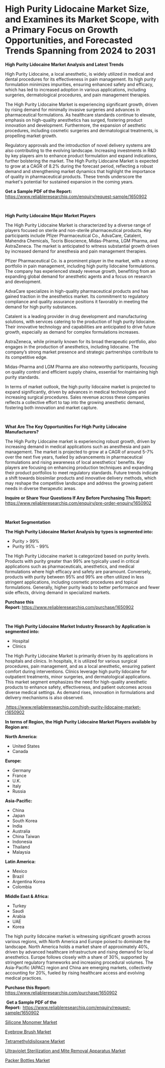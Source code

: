 <p><h1>High Purity Lidocaine Market Size, and Examines its Market Scope, with a Primary Focus on Growth Opportunities, and Forecasted Trends Spanning from 2024 to 2031</h1></p><p><strong>High Purity Lidocaine Market Analysis and Latest Trends</strong></p>
<p><p>High Purity Lidocaine, a local anesthetic, is widely utilized in medical and dental procedures for its effectiveness in pain management. Its high purity formulation minimizes impurities, ensuring enhanced safety and efficacy, which has led to increased adoption in various applications, including surgeries, dermatological procedures, and pain management therapies.</p><p>The High Purity Lidocaine Market is experiencing significant growth, driven by rising demand for minimally invasive surgeries and advances in pharmaceutical formulations. As healthcare standards continue to elevate, emphasis on high-quality anesthetics has surged, fostering product innovation and development. Furthermore, the expansion of aesthetic procedures, including cosmetic surgeries and dermatological treatments, is propelling market growth. </p><p>Regulatory approvals and the introduction of novel delivery systems are also contributing to the evolving landscape. Increasing investments in R&D by key players aim to enhance product formulation and expand indications, further bolstering the market. The High Purity Lidocaine Market is expected to grow at a CAGR of 8.2% during the forecast period, reflecting a robust demand and strengthening market dynamics that highlight the importance of quality in pharmaceutical products. These trends underscore the market's potential for sustained expansion in the coming years.</p></p>
<p><strong>Get a Sample PDF of the Report:&nbsp;</strong> <a href="https://www.reliableresearchiq.com/enquiry/request-sample/1650902?utm_campaign=1138&utm_medium=2&utm_source=Github&utm_content=ia&utm_term=26092024&utm_id=high-purity-lidocaine">https://www.reliableresearchiq.com/enquiry/request-sample/1650902</a></p>
<p>&nbsp;</p>
<p><strong>High Purity Lidocaine Major Market Players</strong></p>
<p><p>The High Purity Lidocaine Market is characterized by a diverse range of players focused on sterile and non-sterile pharmaceutical products. Key participants include Pfizer Pharmaceutical Co., AdvaCare, Catalent, Mahendra Chemicals, Tocris Bioscience, Midas-Pharma, LGM Pharma, and AstraZeneca. The market is anticipated to witness substantial growth driven by increased demand for anesthesia and pain management therapies.</p><p>Pfizer Pharmaceutical Co. is a prominent player in the market, with a strong portfolio in pain management, including high purity lidocaine formulations. The company has experienced steady revenue growth, benefiting from an expanding global demand for anesthetic agents and a focus on research and development.</p><p>AdvaCare specializes in high-quality pharmaceutical products and has gained traction in the anesthetics market. Its commitment to regulatory compliance and quality assurance positions it favorably in meeting the demand for high purity substances.</p><p>Catalent is a leading provider in drug development and manufacturing solutions, with services catering to the production of high purity lidocaine. Their innovative technology and capabilities are anticipated to drive future growth, especially as demand for complex formulations increases.</p><p>AstraZeneca, while primarily known for its broad therapeutic portfolio, also engages in the production of anesthetics, including lidocaine. The company’s strong market presence and strategic partnerships contribute to its competitive edge.</p><p>Midas-Pharma and LGM Pharma are also noteworthy participants, focusing on quality control and efficient supply chains, essential for maintaining high purity standards.</p><p>In terms of market outlook, the high purity lidocaine market is projected to expand significantly, driven by advances in medical technologies and increasing surgical procedures. Sales revenue across these companies reflects a collective effort to tap into the growing anesthetic demand, fostering both innovation and market capture.</p></p>
<p>&nbsp;</p>
<p><strong>What Are The Key Opportunities For High Purity Lidocaine Manufacturers?</strong></p>
<p><p>The High Purity Lidocaine market is experiencing robust growth, driven by increasing demand in medical applications such as anesthesia and pain management. The market is projected to grow at a CAGR of around 5-7% over the next five years, fueled by advancements in pharmaceutical formulations and rising awareness of local anesthetics' benefits. Key players are focusing on enhancing production techniques and expanding their product portfolios to meet regulatory standards. Future trends indicate a shift towards biosimilar products and innovative delivery methods, which may reshape the competitive landscape and address the growing patient needs in diverse therapeutic areas.</p></p>
<p><strong>Inquire or Share Your Questions If Any Before Purchasing This Report:</strong> <a href="https://www.reliableresearchiq.com/enquiry/pre-order-enquiry/1650902?utm_campaign=1138&utm_medium=2&utm_source=Github&utm_content=ia&utm_term=26092024&utm_id=high-purity-lidocaine">https://www.reliableresearchiq.com/enquiry/pre-order-enquiry/1650902</a></p>
<p>&nbsp;</p>
<p><strong>Market Segmentation</strong></p>
<p><strong>The High Purity Lidocaine Market Analysis by types is segmented into:</strong></p>
<p><ul><li>Purity > 99%</li><li>Purity 95% - 99%</li></ul></p>
<p><p>The High Purity Lidocaine market is categorized based on purity levels. Products with purity greater than 99% are typically used in critical applications such as pharmaceuticals, anesthetics, and medical formulations where high efficacy and safety are paramount. Conversely, products with purity between 95% and 99% are often utilized in less stringent applications, including cosmetic procedures and topical formulations. Generally, higher purity leads to better performance and fewer side effects, driving demand in specialized markets.</p></p>
<p><strong>Purchase this Report:&nbsp;</strong><a href="https://www.reliableresearchiq.com/purchase/1650902?utm_campaign=1138&utm_medium=2&utm_source=Github&utm_content=ia&utm_term=26092024&utm_id=high-purity-lidocaine">https://www.reliableresearchiq.com/purchase/1650902</a></p>
<p>&nbsp;</p>
<p><strong>The High Purity Lidocaine Market Industry Research by Application is segmented into:</strong></p>
<p><ul><li>Hospital</li><li>Clinics</li></ul></p>
<p><p>The High Purity Lidocaine Market is primarily driven by its applications in hospitals and clinics. In hospitals, it is utilized for various surgical procedures, pain management, and as a local anesthetic, ensuring patient comfort during interventions. Clinics leverage high purity lidocaine for outpatient treatments, minor surgeries, and dermatological applications. This market segment emphasizes the need for high-quality anesthetic products to enhance safety, effectiveness, and patient outcomes across diverse medical settings. As demand rises, innovation in formulations and delivery mechanisms is also observed.</p></p>
<p><a href="https://www.reliableresearchiq.com/high-purity-lidocaine-market-r1650902?utm_campaign=1138&utm_medium=2&utm_source=Github&utm_content=ia&utm_term=26092024&utm_id=high-purity-lidocaine">&nbsp;https://www.reliableresearchiq.com/high-purity-lidocaine-market-r1650902</a></p>
<p><strong>In terms of Region, the High Purity Lidocaine Market Players available by Region are:</strong></p>
<p>
    <p> <strong> North America: </strong>
        <ul>
            <li>United States</li>
            <li>Canada</li>
        </ul>
        </p> 
    <p> <strong> Europe: </strong>
        <ul>
            <li>Germany</li>
            <li>France</li>
            <li>U.K.</li>
            <li>Italy</li>
            <li>Russia</li>
        </ul>
        </p> 
    <p> <strong> Asia-Pacific: </strong>
        <ul>
            <li>China</li>
            <li>Japan</li>
            <li>South Korea</li>
            <li>India</li>
            <li>Australia</li>
            <li>China Taiwan</li>
            <li>Indonesia</li>
            <li>Thailand</li>
            <li>Malaysia</li>
        </ul>
        </p> 
    <p> <strong> Latin America: </strong>
        <ul>
            <li>Mexico</li>
            <li>Brazil</li>
            <li>Argentina Korea</li>
            <li>Colombia</li>
        </ul>
        </p> 
    <p> <strong> Middle East & Africa: </strong>
        <ul>
            <li>Turkey</li>
            <li>Saudi</li>
            <li>Arabia</li>
            <li>UAE</li>
            <li>Korea</li>
        </ul>
    </p>
    </p>
<p><p>The high purity lidocaine market is witnessing significant growth across various regions, with North America and Europe poised to dominate the landscape. North America holds a market share of approximately 40%, driven by advanced healthcare infrastructure and rising demand for local anesthetics. Europe follows closely with a share of 30%, supported by stringent regulatory frameworks and increasing procedural volumes. The Asia-Pacific (APAC) region and China are emerging markets, collectively accounting for 20%, fueled by rising healthcare access and evolving medical practices.</p></p>
<p><strong>Purchase this Report: </strong><a href="https://www.reliableresearchiq.com/purchase/1650902?utm_campaign=1138&utm_medium=2&utm_source=Github&utm_content=ia&utm_term=26092024&utm_id=high-purity-lidocaine">https://www.reliableresearchiq.com/purchase/1650902</a></p>
<p>&nbsp;<strong>Get a Sample PDF of the Report:&nbsp;&nbsp;</strong><a href="https://www.reliableresearchiq.com/enquiry/request-sample/1650902?utm_campaign=1138&utm_medium=2&utm_source=Github&utm_content=ia&utm_term=26092024&utm_id=high-purity-lidocaine">https://www.reliableresearchiq.com/enquiry/request-sample/1650902</a></p>
<p><strong></strong></p>
<p><p><a href="https://www.linkedin.com/pulse/insights-silicone-monomer-market-players-size-geographical-regions-nqqtf?utm_campaign=1138&utm_medium=2&utm_source=Github&utm_content=ia&utm_term=26092024&utm_id=high-purity-lidocaine">Silicone Monomer Market</a></p><p><a href="https://issuu.com/reportprime-2/docs/eyebrow-brush-market-size-2030.pptx_f14d6d6e1fe7d6?utm_campaign=1138&utm_medium=2&utm_source=Github&utm_content=ia&utm_term=26092024&utm_id=high-purity-lidocaine">Eyebrow Brush Market</a></p><p><a href="https://www.linkedin.com/pulse/tetramethyldisiloxane-market-global-insights-regional-analysis-82zjf?utm_campaign=1138&utm_medium=2&utm_source=Github&utm_content=ia&utm_term=26092024&utm_id=high-purity-lidocaine">Tetramethyldisiloxane Market</a></p><p><a href="https://github.com/GreisGjoni464/Market-Research-Report-List-1/blob/main/ultraviolet-sterilization-and-mite-removal-apparatus-market.md?utm_campaign=1138&utm_medium=2&utm_source=Github&utm_content=ia&utm_term=26092024&utm_id=high-purity-lidocaine">Ultraviolet Sterilization and Mite Removal Apparatus Market</a></p><p><a href="https://issuu.com/reportprime-2/docs/packer-bottles-market-size-2030.ppt_f4eda896c80c12?utm_campaign=1138&utm_medium=2&utm_source=Github&utm_content=ia&utm_term=26092024&utm_id=high-purity-lidocaine">Packer Bottles Market</a></p></p>